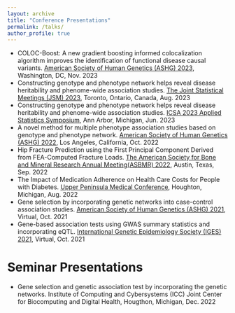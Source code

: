 ```yaml
---
layout: archive
title: "Conference Presentations"
permalink: /talks/
author_profile: true
---
```


* COLOC-Boost: A new gradient boosting informed colocalization algorithm improves the identification of functional disease causal variants.
[American Society of Human Genetics (ASHG) 2023](https://www.ashg.org/meetings/2023meeting/attendees/registration/?gclid=CjwKCAjwsKqoBhBPEiwALrrqiLs3U3r6tlx8_2is2t_wgmJsKYpxIf7HHjbYNg3SaeehJDjqhaEB2xoCWgkQAvD_BwE), Washington, DC, Nov. 2023
* Constructing genotype and phenotype network helps reveal disease heritability and phenome-wide association studies. 
[The Joint Statistical Meetings (JSM) 2023](https://ww2.amstat.org/meetings/jsm/2023/), Toronto, Ontario, Canada, Aug. 2023
* Constructing genotype and phenotype network helps reveal disease heritability and phenome-wide association studies. 
[ICSA 2023 Applied Statistics Symposium](https://symposium2023.icsa.org/#:~:text=The%202023%20ICSA%20Applied%20Statistics,Chinese%20Statistical%20Association%20(ICSA).), Ann Arbor, Michigan, Jun. 2023
* A novel method for multiple phenotype association studies based on genotype and phenotype network. 
[American Society of Human Genetics (ASHG) 2022](https://www.ashg.org/meetings/2022-annual-meeting/), Los Angeles, California, Oct. 2022
* Hip Fracture Prediction using the First Principal Component Derived from FEA-Computed Fracture Loads. [The American Society for Bone and Mineral Research Annual Meeting(ASBMR) 2022](https://www.asbmr.org/Meetings/Events/Detail/asbmr-2022-annual-meeting), Austin, Texas, Sep. 2022
* The Impact of Medication Adherence on Health Care Costs for People with Diabetes. [Upper Peninsula Medical Conference](https://www.upahec.org/events/2022-upper-peninsula-medical-conference), Houghton, Michigan, Aug. 2022
* Gene selection by incorporating genetic networks into case-control association studies.
[American Society of Human Genetics (ASHG) 2021](https://www.ashg.org/meetings/2021meeting/), Virtual, Oct. 2021
* Gene-based association tests using GWAS summary statistics and incorporating eQTL.
[International Genetic Epidemiology Society (IGES) 2021](https://www.geneticepi.org/past-meeting), Virtual, Oct. 2021


# Seminar Presentations
* Gene selection and genetic association test by incorporating the genetic networks. Institute of Computing and Cybersystems (ICC) Joint Center for Biocomputing and Digital Health, Hougthon, Michigan, Dec. 2022